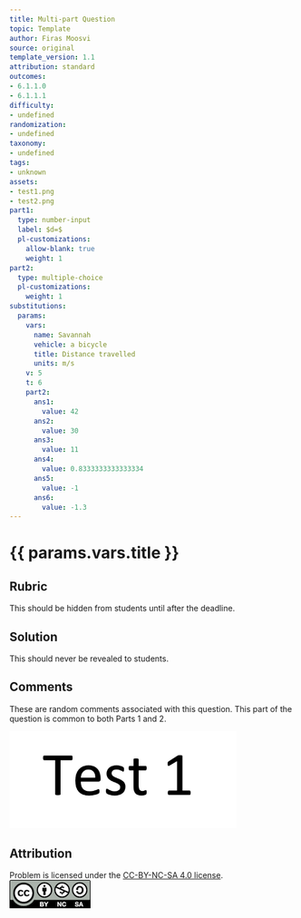 ```yaml
---
title: Multi-part Question
topic: Template
author: Firas Moosvi
source: original
template_version: 1.1
attribution: standard
outcomes:
- 6.1.1.0
- 6.1.1.1
difficulty:
- undefined
randomization:
- undefined
taxonomy:
- undefined
tags:
- unknown
assets:
- test1.png
- test2.png
part1:
  type: number-input
  label: $d=$
  pl-customizations:
    allow-blank: true
    weight: 1
part2:
  type: multiple-choice
  pl-customizations:
    weight: 1
substitutions:
  params:
    vars:
      name: Savannah
      vehicle: a bicycle
      title: Distance travelled
      units: m/s
    v: 5
    t: 6
    part2:
      ans1:
        value: 42
      ans2:
        value: 30
      ans3:
        value: 11
      ans4:
        value: 0.8333333333333334
      ans5:
        value: -1
      ans6:
        value: -1.3
---
```

# {{ params.vars.title }}
## Rubric

This should be hidden from students until after the deadline.
## Solution

This should never be revealed to students.
## Comments

These are random comments associated with this question.
This part of the question is common to both Parts 1 and 2.

<img src="test1.png" width=400>

## Attribution

Problem is licensed under the [CC-BY-NC-SA 4.0 license](https://creativecommons.org/licenses/by-nc-sa/4.0/).
![The Creative Commons 4.0 license requiring attribution-BY, non-commercial-NC, and share-alike-SA license.](https://raw.githubusercontent.com/firasm/bits/master/by-nc-sa.png)